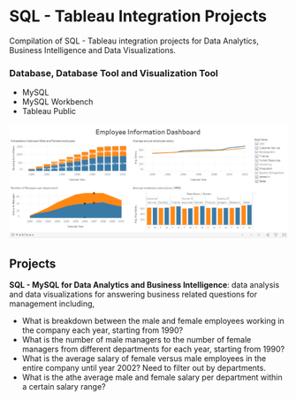 # SQL - Tableau Integration Projects

Compilation of SQL - Tableau integration projects for Data Analytics, Business Intelligence and Data Visualizations.

### Database, Database Tool and Visualization Tool

- MySQL
- MySQL Workbench
- Tableau Public

![Dashboard on Tableu Public](https://github.com/harshada095/MySQL-Tableau-for-Data-Analytics-and-Business-Intelligence/blob/main/screenshot.png)

## Projects

**SQL - MySQL for Data Analytics and Business Intelligence**: data analysis and data visualizations for answering business related questions for management including,

- What is breakdown between the male and female employees working in the company each year, starting from 1990?
- What is the number of male managers to the number of female managers from different departments for each year, starting from 1990?
- What is the average salary of female versus male employees in the entire company until year 2002? Need to filter out by departments.
- What is the athe average male and female salary per department within a certain salary range?
